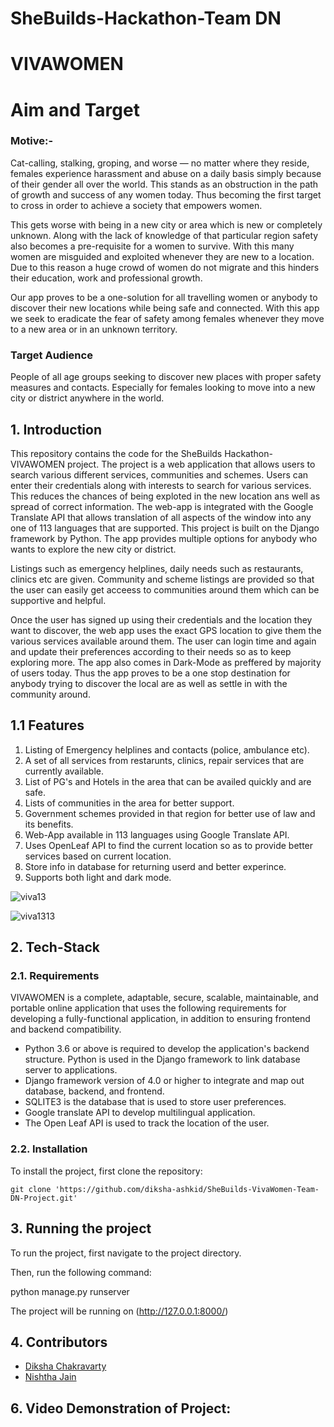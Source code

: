 # SheBuilds-Hackathon-Team DN
# VIVAWOMEN

# Aim and Target
### Motive:-
Cat-calling, stalking, groping, and worse — no matter where they reside, females experience harassment and abuse on a daily basis simply because of their gender all over the world. This stands as an obstruction in the path of growth and success of any women today. Thus becoming the first target to cross in order to achieve a society that empowers women.

This gets worse with being in a new city or area which is new or completely unknown. Along with the lack of knowledge of that particular region safety also becomes a pre-requisite for a women to survive. With this many women are misguided and exploited whenever they are new to a location. Due to this reason a huge crowd of women do not migrate and this hinders their education, work and professional growth. 

Our app proves to be a one-solution for all travelling women or anybody to discover their new locations while being safe and connected. With this app we seek to eradicate the fear of safety among females whenever they move to a new area or in an unknown territory.

### Target Audience
People of all age groups seeking to discover new places with proper safety measures and contacts. Especially for females looking to move into a new city or district anywhere in the world.

## 1. Introduction

This repository contains the code for the SheBuilds Hackathon-VIVAWOMEN project. The project is a web application that allows users to search various different services, communities and schemes. Users can enter their credentials along with interests to search for various services. This reduces the chances of being exploted in the new location ans well as spread of correct information. The web-app is integrated with the Google Translate API that allows translation of all aspects of the window into any one of 113 languages that are supported. This project is built on the Django framework by Python. The app provides multiple options for anybody who wants to explore the new city or district.

Listings such as emergency helplines, daily needs such as restaurants, clinics etc are given. Community and scheme listings are provided so that the user can easily get acceess to communities around them which can be supportive and helpful.

Once the user has signed up using their credentials and the location they want to discover, the web app uses the exact GPS location to give them the various services available around them. The user can login time and again and update their preferences according to their needs so as to keep exploring more. The app also comes in Dark-Mode as preffered by majority of users today. Thus the app proves to be a one stop destination for anybody trying to discover the local are as well as settle in with the community around.

## 1.1 Features
1. Listing of Emergency helplines and contacts (police, ambulance etc).
2. A set of all services from restarunts, clinics, repair services that are currently available.
3. List of PG's and Hotels in the area that can be availed quickly and are safe.
4. Lists of communities in the area for better support.
5. Government schemes provided in that region for better use of law and its benefits.
6. Web-App available in 113 languages using Google Translate API.
7. Uses OpenLeaf API to find the current location so as to provide better services based on current location.
8. Store info in database for returning userd and better experince.
9. Supports both light and dark mode.


![viva13](https://user-images.githubusercontent.com/89176434/211189219-f90f5299-2e46-47af-9ccc-3c5ca9bdd403.png)

![viva1313](https://user-images.githubusercontent.com/89176434/211189288-147dc0c5-4e2d-4aa0-8fe2-079154c4d5f5.png)

## 2. Tech-Stack

### 2.1. Requirements

VIVAWOMEN is a complete, adaptable, secure, scalable, maintainable, and portable online application that uses the following requirements for developing a fully-functional application, in addition to ensuring frontend and backend compatibility.

  * Python 3.6 or above is required to develop the application's backend structure. Python is
   used in the Django framework to link database server to applications.
  * Django framework version of 4.0 or higher to integrate and map out database, backend, and
  frontend.
  * SQLITE3 is the database that is used to store user preferences.
  * Google translate API to develop multilingual application.
  * The Open Leaf API is used to track the location of the user.
   

### 2.2. Installation

To install the project, first clone the repository:

`git clone 'https://github.com/diksha-ashkid/SheBuilds-VivaWomen-Team-DN-Project.git'`


## 3. Running the project

To run the project, first navigate to the project directory.

Then, run the following command:

python manage.py runserver

The project will be running on (http://127.0.0.1:8000/)

## 4. Contributors

  * [Diksha Chakravarty](https://github.com/diksha-ashkid)
  * [Nishtha Jain](https://github.com/2002nishthajain)


## 6. Video Demonstration of Project:


